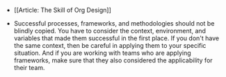 - [[Article: The Skill of Org Design]]

- Successful processes, frameworks, and methodologies should not be blindly copied. You have to consider the context, environment, and variables that made them successful in the first place. If you don't have the same context, then be careful in applying them to your specific situation. And if you are working with teams who are applying frameworks, make sure that they also considered the applicability for their team. 
